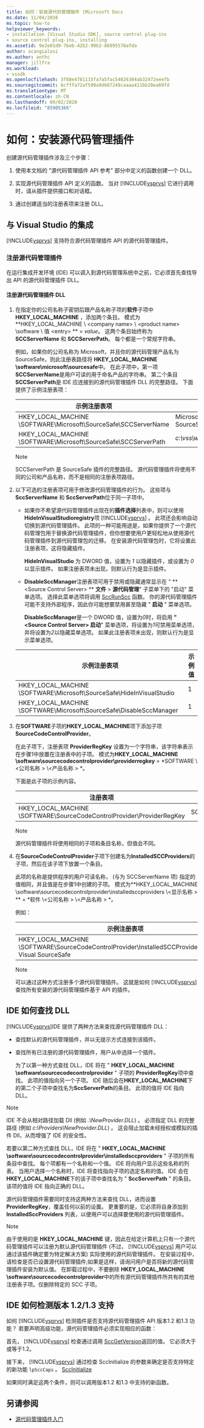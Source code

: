 ```yaml
---
title: 如何：安装源代码管理插件 |Microsoft Docs
ms.date: 11/04/2016
ms.topic: how-to
helpviewer_keywords:
- installation [Visual Studio SDK], source control plug-ins
- source control plug-ins, installing
ms.assetid: 9e2e01d9-7beb-42b2-99b2-86995578afda
author: acangialosi
ms.author: anthc
manager: jillfra
ms.workload:
- vssdk
ms.openlocfilehash: 3f88e4781115fa7a5fac54826304ab32472eeefb
ms.sourcegitcommit: 6cfffa72af599a9d667249caaaa411bb28ea69fd
ms.translationtype: MT
ms.contentlocale: zh-CN
ms.lasthandoff: 09/02/2020
ms.locfileid: "85905366"
---
```

# <a name="how-to-install-a-source-control-plug-in"></a>如何：安装源代码管理插件
创建源代码管理插件涉及三个步骤：

1. 使用本文档的 "源代码管理插件 API 参考" 部分中定义的函数创建一个 DLL。

2. 实现源代码管理插件 API 定义的函数。 当对 [!INCLUDE[vsprvs](../../code-quality/includes/vsprvs_md.md)] 它进行调用时，请从插件提供接口和对话框。

3. 通过创建适当的注册表项来注册 DLL。

## <a name="integration-with-visual-studio"></a>与 Visual Studio 的集成
 [!INCLUDE[vsprvs](../../code-quality/includes/vsprvs_md.md)] 支持符合源代码管理插件 API 的源代码管理插件。

### <a name="register-the-source-control-plug-in"></a>注册源代码管理插件
 在运行集成开发环境 (IDE) 可以调入到源代码管理系统中之前，它必须首先查找导出 API 的源代码管理插件 DLL。

#### <a name="to-register-the-source-control-plug-in-dll"></a>注册源代码管理插件 DLL

1. 在指定你的公司名称子密钥后跟产品名称子项的**软件**子项中**HKEY_LOCAL_MACHINE** ，添加两个条目。 模式为**HKEY_LOCAL_MACHINE \\ \<company name> \\ \<product name> \software \\ 值 \<entry> **  =  *value*。 这两个条目始终称为 **SCCServerName** 和 **SCCServerPath**。 每个都是一个常规字符串。

    例如，如果你的公司名称为 Microsoft，并且你的源代码管理产品名为 SourceSafe，则此注册表路径将 **HKEY_LOCAL_MACHINE \software\microsoft\sourcesafe**中。 在此子项中，第一项 **SCCServerName**是用户可读的用于命名产品的字符串。 第二个条目 **SCCServerPath**是 IDE 应连接到的源代码管理插件 DLL 的完整路径。 下面提供了示例注册表项：

   |示例注册表项|示例值|
   |---------------------------|------------------|
   |HKEY_LOCAL_MACHINE \SOFTWARE\Microsoft\SourceSafe\SCCServerName|Microsoft Visual SourceSafe|
   |HKEY_LOCAL_MACHINE \SOFTWARE\Microsoft\SourceSafe\SCCServerPath|*c:\vss\win32\ssscc.dll*|

   > [!NOTE]
   > SCCServerPath 是 SourceSafe 插件的完整路径。 源代码管理插件将使用不同的公司和产品名称，而不是相同的注册表项路径。

2. 以下可选的注册表项可用于修改源代码管理插件的行为。 这些项与 **SccServerName** 和 **SccServerPath**位于同一子项中。

   - 如果你不希望源代码管理插件出现在的**插件选择**列表中，则可以使用**HideInVisualStudioregistry**项 [!INCLUDE[vsprvs](../../code-quality/includes/vsprvs_md.md)] 。 此项还会影响自动切换到源代码管理插件。 此项的一种可能用途是，如果你提供了一个源代码管理包用于替换源代码管理插件，但你想要使用户更轻松地从使用源代码管理插件到源代码管理包的迁移。 在安装源代码管理包时，它将设置此注册表项，这将隐藏插件。

      **HideInVisualStudio** 为 DWORD 值，设置为 *1* 以隐藏插件，或设置为 *0* 以显示插件。 如果注册表项未出现，则默认行为是显示插件。

   - **DisableSccManager**注册表项可用于禁用或隐藏通常显示在 " ** \<Source Control Server> ** **文件**  >  **源代码管理**" 子菜单下的 "启动" 菜单选项。 选择此菜单选项将调用 [SccRunScc](../../extensibility/sccrunscc-function.md) 函数。 你的源代码管理插件可能不支持外部程序，因此你可能想要禁用甚至隐藏 " **启动** " 菜单选项。

      **DisableSccManager**是一个 DWORD 值，设置为*0*时，将启用 **" \<Source Control Server> 启动**" 菜单选项，将设置为*1*可禁用菜单选项，并将设置为*2*以隐藏菜单选项。 如果此注册表项未出现，则默认行为是显示菜单选项。

   | 示例注册表项 | 示例值 |
   | - |--------------|
   | HKEY_LOCAL_MACHINE \SOFTWARE\Microsoft\SourceSafe\HideInVisualStudio | 1 |
   | HKEY_LOCAL_MACHINE \SOFTWARE\Microsoft\SourceSafe\DisableSccManager | 1 |

3. 在**SOFTWARE**子项的**HKEY_LOCAL_MACHINE**项下添加子项**SourceCodeControlProvider**。

    在此子项下，注册表项 **ProviderRegKey** 设置为一个字符串，该字符串表示在步骤1中放置在注册表中的子项。 模式为**HKEY_LOCAL_MACHINE \software\sourcecodecontrolprovider\providerregkey**  =  *SOFTWARE \\<公司名称 \> \\<产品名称 \> *。

    下面是此子项的示例内容。

   |注册表项|示例值|
   |--------------------|------------------|
   |HKEY_LOCAL_MACHINE \SOFTWARE\SourceCodeControlProvider\ProviderRegKey|SOFTWARE\Microsoft\SourceSafe|

   > [!NOTE]
   > 源代码管理插件将使用相同的子项和条目名称，但值会不同。

4. 在**SourceCodeControlProvider**子项下创建名为**InstalledSCCProviders**的子项，然后在该子项下放置一个条目。

    此项的名称是提供程序的用户可读名称， (与为 SCCServerName 项) 指定的值相同，并且值是在步骤1中创建的子项。 模式为**HKEY_LOCAL_MACHINE \software\sourcecodecontrolprovider\installedsccproviders \\<显示名称 \> **  =  *软件 \\<公司名称 \> \\<产品名称 \> *。

    例如：

   |示例注册表项|示例值|
   |---------------------------|------------------|
   |HKEY_LOCAL_MACHINE \SOFTWARE\SourceCodeControlProvider\InstalledSCCProviders\Microsoft Visual SourceSafe|SOFTWARE\Microsoft\SourceSafe|

   > [!NOTE]
   > 可以通过这种方式注册多个源代码管理插件。 这就是如何 [!INCLUDE[vsprvs](../../code-quality/includes/vsprvs_md.md)] 查找所有安装的源代码管理插件基于 API 的插件。

## <a name="how-an-ide-locates-the-dll"></a>IDE 如何查找 DLL
 [!INCLUDE[vsprvs](../../code-quality/includes/vsprvs_md.md)]IDE 提供了两种方法来查找源代码管理插件 DLL：

- 查找默认的源代码管理插件，并以无提示方式连接到该插件。

- 查找所有已注册的源代码管理插件，用户从中选择一个插件。

  为了以第一种方式查找 DLL，IDE 将在 " **HKEY_LOCAL_MACHINE \software\sourcecodecontrolprovider** " 子项的 **ProviderRegKey**项中查找。 此项的值指向另一个子项。 IDE 随后会在**HKEY_LOCAL_MACHINE**下的第二个子项中查找名为**SccServerPath**的条目。 此项的值将 IDE 指向 DLL。

> [!NOTE]
> IDE 不会从相对路径加载 Dll (例如 *.\NewProvider.DLL*) 。 必须指定 DLL 的完整路径 (例如 *c:\Providers\NewProvider.DLL*) 。 这会阻止加载未经授权或模拟的插件 Dll，从而增强了 IDE 的安全性。

 若要以第二种方式查找 DLL，IDE 将在 " **HKEY_LOCAL_MACHINE \software\sourcecodecontrolprovider\installedsccproviders** " 子项的所有条目中查找。 每个项都有一个名称和一个值。 IDE 将向用户显示这些名称的列表。 当用户选择一个名称时，IDE 将查找指向子项的选定名称的值。 IDE 会在**HKEY_LOCAL_MACHINE**下的该子项中查找名为 " **SccServerPath** " 的条目。 该项的值将 IDE 指向正确的 DLL。

 源代码管理插件需要同时支持这两种方法来查找 DLL，进而设置 **ProviderRegKey**，覆盖任何以前的设置。 更重要的是，它必须将自身添加到 **InstalledSccProviders** 列表，以便用户可以选择要使用的源代码管理插件。

> [!NOTE]
> 由于使用的是 **HKEY_LOCAL_MACHINE** 键，因此在给定计算机上只有一个源代码管理插件可以注册为默认源代码管理插件 (不过， [!INCLUDE[vsprvs](../../code-quality/includes/vsprvs_md.md)] 用户可以通过该插件确定要为特定解决方案) 实际使用的源代码管理插件。 在安装过程中，请检查是否已设置源代码管理插件;如果是这样，请询问用户是否将新的源代码管理插件安装为默认值。 在卸载过程中，不要删除 **HKEY_LOCAL_MACHINE \software\sourcecodecontrolprovider**中的所有源代码管理插件所共有的其他注册表子项。仅删除特定的 SCC 子项。

## <a name="how-the-ide-detects-version-1213-support"></a>IDE 如何检测版本 1.2/1.3 支持
 如何 [!INCLUDE[vsprvs](../../code-quality/includes/vsprvs_md.md)] 检测插件是否支持源代码管理插件 API 版本1.2 和1.3 功能？ 若要声明高级功能，源代码管理插件必须实现相应的函数：

 首先， [!INCLUDE[vsprvs](../../code-quality/includes/vsprvs_md.md)] 检查通过调用 [SccGetVersion](../../extensibility/sccgetversion-function.md)返回的值。 它必须大于或等于1.2。

 接下来， [!INCLUDE[vsprvs](../../code-quality/includes/vsprvs_md.md)] 通过检查 SccInitialize 的参数来确定是否支持特定的新功能 `lpSccCaps` 。 [SccInitialize](../../extensibility/sccinitialize-function.md)

 如果同时满足这两个条件，则可以调用版本1.2 和1.3 中支持的新函数。

## <a name="see-also"></a>另请参阅
- [源代码管理插件入门](../../extensibility/internals/getting-started-with-source-control-plug-ins.md)
